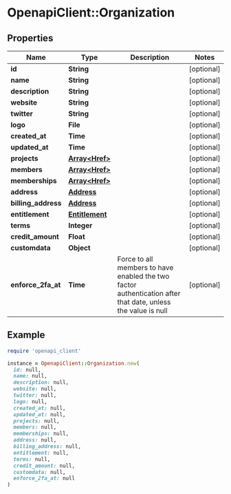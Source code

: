 # OpenapiClient::Organization

## Properties

| Name | Type | Description | Notes |
| ---- | ---- | ----------- | ----- |
| **id** | **String** |  | [optional] |
| **name** | **String** |  | [optional] |
| **description** | **String** |  | [optional] |
| **website** | **String** |  | [optional] |
| **twitter** | **String** |  | [optional] |
| **logo** | **File** |  | [optional] |
| **created_at** | **Time** |  | [optional] |
| **updated_at** | **Time** |  | [optional] |
| **projects** | [**Array&lt;Href&gt;**](Href.md) |  | [optional] |
| **members** | [**Array&lt;Href&gt;**](Href.md) |  | [optional] |
| **memberships** | [**Array&lt;Href&gt;**](Href.md) |  | [optional] |
| **address** | [**Address**](Address.md) |  | [optional] |
| **billing_address** | [**Address**](Address.md) |  | [optional] |
| **entitlement** | [**Entitlement**](Entitlement.md) |  | [optional] |
| **terms** | **Integer** |  | [optional] |
| **credit_amount** | **Float** |  | [optional] |
| **customdata** | **Object** |  | [optional] |
| **enforce_2fa_at** | **Time** | Force to all members to have enabled the two factor authentication after that date, unless the value is null | [optional] |

## Example

```ruby
require 'openapi_client'

instance = OpenapiClient::Organization.new(
  id: null,
  name: null,
  description: null,
  website: null,
  twitter: null,
  logo: null,
  created_at: null,
  updated_at: null,
  projects: null,
  members: null,
  memberships: null,
  address: null,
  billing_address: null,
  entitlement: null,
  terms: null,
  credit_amount: null,
  customdata: null,
  enforce_2fa_at: null
)
```

